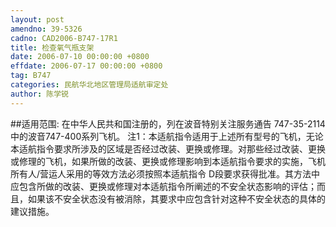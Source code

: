 ```yaml
---
layout: post
amendno: 39-5326
cadno: CAD2006-B747-17R1
title: 检查氧气瓶支架
date: 2006-07-10 00:00:00 +0800
effdate: 2006-07-17 00:00:00 +0800
tag: B747
categories: 民航华北地区管理局适航审定处
author: 陈学锐
---
```


##适用范围:
在中华人民共和国注册的，列在波音特别关注服务通告 747-35-2114中的波音747-400系列飞机。
注1：本适航指令适用于上述所有型号的飞机，无论本适航指令要求所涉及的区域是否经过改装、更换或修理。对那些经过改装、更换或修理的飞机，如果所做的改装、更换或修理影响到本适航指令要求的实施，飞机所有人/营运人采用的等效方法必须按照本适航指令 D段要求获得批准。其方法中应包含所做的改装、更换或修理对本适航指令所阐述的不安全状态影响的评估；而且，如果该不安全状态没有被消除，其要求中应包含针对这种不安全状态的具体的建议措施。

